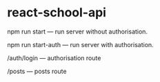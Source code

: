 # react-school-api

npm run start — run server without authorisation.

npm run start-auth — run server with authorisation.

/auth/login — authorisation route

/posts — posts route